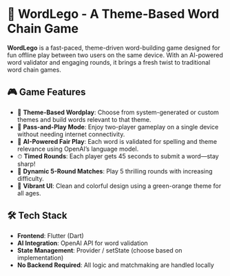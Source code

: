 # 🧱 WordLego - A Theme-Based Word Chain Game

**WordLego** is a fast-paced, theme-driven word-building game designed for fun offline play between two users on the same device. With an AI-powered word validator and engaging rounds, it brings a fresh twist to traditional word chain games.

## 🎮 Game Features

- 🎯 **Theme-Based Wordplay**: Choose from system-generated or custom themes and build words relevant to that theme.
- 👥 **Pass-and-Play Mode**: Enjoy two-player gameplay on a single device without needing internet connectivity.
- 🧠 **AI-Powered Fair Play**: Each word is validated for spelling and theme relevance using OpenAI’s language model.
- ⏱ **Timed Rounds**: Each player gets 45 seconds to submit a word—stay sharp!
- 🔁 **Dynamic 5-Round Matches**: Play 5 thrilling rounds with increasing difficulty.
- 🎨 **Vibrant UI**: Clean and colorful design using a green-orange theme for all ages.

## 🛠 Tech Stack

- **Frontend**: Flutter (Dart)
- **AI Integration**: OpenAI API for word validation
- **State Management**: Provider / setState (choose based on implementation)
- **No Backend Required**: All logic and matchmaking are handled locally

